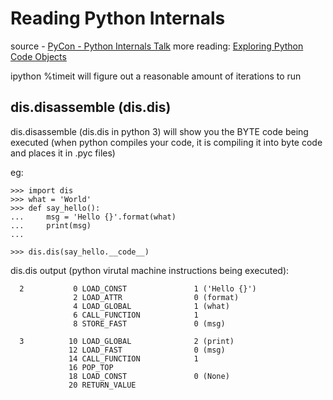 # Reading Python Internals
source - [PyCon - Python Internals Talk](https://www.youtube.com/watch?v=s5_5XmmwMx8)
more reading: [Exploring Python Code Objects](https://late.am/post/2012/03/26/exploring-python-code-objects.html)

ipython %timeit will figure out a reasonable amount of iterations to run

## dis.disassemble (dis.dis)
dis.disassemble (dis.dis in python 3) will show you the BYTE code being executed (when python compiles your code, it is compiling it into byte code and places it in .pyc files)

eg:

	>>> import dis
	>>> what = 'World'
	>>> def say_hello():
	...     msg = 'Hello {}'.format(what)
	...     print(msg)
	...
	
	>>> dis.dis(say_hello.__code__)

dis.dis output (python virutal machine instructions being executed):

	  2           0 LOAD_CONST               1 ('Hello {}')
	              2 LOAD_ATTR                0 (format)
	              4 LOAD_GLOBAL              1 (what)
	              6 CALL_FUNCTION            1
	              8 STORE_FAST               0 (msg)
	
	  3          10 LOAD_GLOBAL              2 (print)
	             12 LOAD_FAST                0 (msg)
	             14 CALL_FUNCTION            1
	             16 POP_TOP
	             18 LOAD_CONST               0 (None)
	             20 RETURN_VALUE
